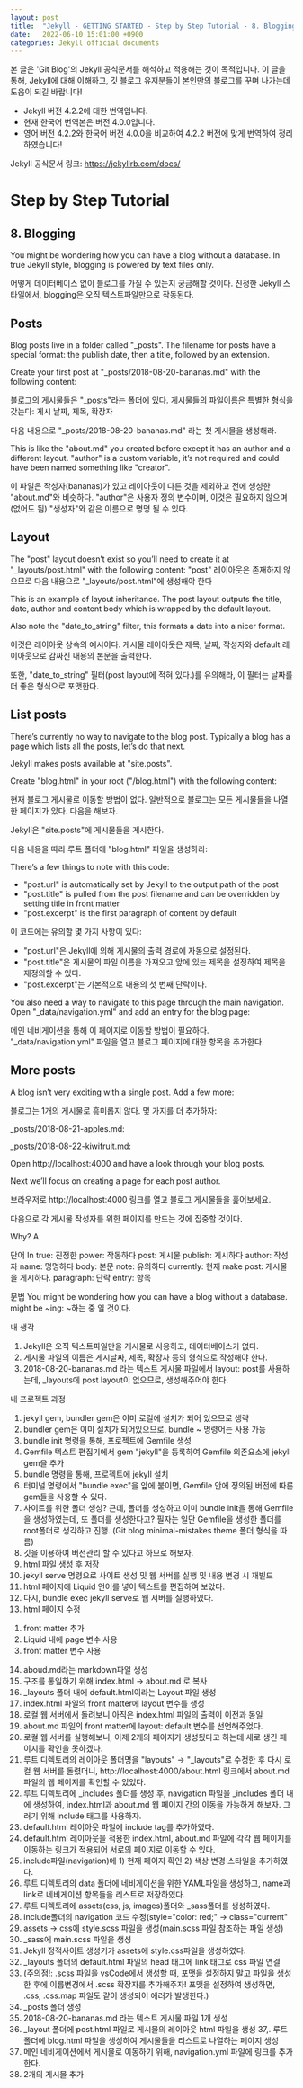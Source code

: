 ```yaml
---
layout: post
title:  "Jekyll - GETTING STARTED - Step by Step Tutorial - 8. Blogging"
date:   2022-06-10 15:01:00 +0900
categories: Jekyll official documents
---
```

본 글은 'Git Blog'의 Jekyll 공식문서를 해석하고 적용해는 것이 목적입니다.
이 글을 통해, Jekyll에 대해 이해하고, 깃 블로그 유저분들이 본인만의 블로그를 꾸며 나가는데 도움이 되길 바랍니다!
* Jekyll 버전 4.2.2에 대한 번역입니다.
* 현재 한국어 번역본은 버전 4.0.0입니다. 
* 영어 버전 4.2.2와 한국어 버전 4.0.0을 비교하여 4.2.2 버전에 맞게 번역하여 정리하였습니다!

Jekyll 공식문서 링크: 
    https://jekyllrb.com/docs/

# Step by Step Tutorial

## 8. Blogging

You might be wondering how you can have a blog without a database. In true Jekyll style, blogging is powered by text files only.

어떻게 데이터베이스 없이 블로그를 가질 수 있는지 궁금해할 것이다. 진정한 Jekyll 스타일에서, blogging은 오직 텍스트파일만으로 작동된다.

## Posts

Blog posts live in a folder called "_posts". The filename for posts have a special format: the publish date, then a title, followed by an extension.

Create your first post at "_posts/2018-08-20-bananas.md" with the following content:

블로그의 게시물들은 "_posts"라는 폴더에 있다. 게시물들의 파일이름은 특별한 형식을 갖는다: 게시 날짜, 제목, 확장자

다음 내용으로 "_posts/2018-08-20-bananas.md" 라는 첫 게시물을 생성해라.

<!--
---
layout: post
author: jill
---
A banana is an edible fruit – botanically a berry – produced by several kinds
of large herbaceous flowering plants in the genus Musa.

In some countries, bananas used for cooking may be called "plantains",
distinguishing them from dessert bananas. The fruit is variable in size, color,
and firmness, but is usually elongated and curved, with soft flesh rich in
starch covered with a rind, which may be green, yellow, red, purple, or brown
when ripe.
-->

This is like the "about.md" you created before except it has an author and a different layout. "author" is a custom variable, it’s not required and could have been named something like "creator".

이 파일은 작성자(bananas)가 있고 레이아웃이 다른 것을 제외하고 전에 생성한 "about.md"와 비슷하다. "author"은 사용자 정의 변수이며, 이것은 필요하지 않으며(없어도 됨) "생성자"와 같은 이름으로 명명 될 수 있다.


## Layout

The "post" layout doesn’t exist so you’ll need to create it at "_layouts/post.html" with the following content:
"post" 레이아웃은 존재하지 않으므로 다음 내용으로 "_layouts/post.html"에 생성해야 한다

<!--
---
layout: default
---
<h1>{{ page.title }}</h1>
<p>{{ page.date | date_to_string }} - {{ page.author }}</p>

{{ content }}
-->

This is an example of layout inheritance. The post layout outputs the title, date, author and content body which is wrapped by the default layout.

Also note the "date_to_string" filter, this formats a date into a nicer format.

이것은 레이아웃 상속의 예시이다. 게시물 레이아웃은 제목, 날짜, 작성자와 default 레이아웃으로 감싸진 내용의 본문을 출력한다.

또한, "date_to_string" 필터(post layout에 적혀 있다.)를 유의해라, 이 필터는 날짜를 더 좋은 형식으로 포맷한다.


## List posts

There’s currently no way to navigate to the blog post. Typically a blog has a page which lists all the posts, let’s do that next.

Jekyll makes posts available at "site.posts".

Create "blog.html" in your root ("/blog.html") with the following content:

현재 블로그 게시물로 이동할 방법이 없다. 일반적으로 블로그는 모든 게시물들을 나열한 페이지가 있다. 다음을 해보자.

Jekyll은 "site.posts"에 게시물들을 게시한다.

다음 내용을 따라 루트 폴더에 "blog.html" 파일을 생성하라:

<!--
---
layout: default
title: Blog
---
<h1>Latest Posts</h1>

<ul>
  {% for post in site.posts %}
    <li>
      <h2><a href="{{ post.url }}">{{ post.title }}</a></h2> // 게시물 링크와 제목
      {{ post.excerpt }} // 게시물의 첫 단락
    </li>
  {% endfor %}
</ul>
-->

There’s a few things to note with this code:

* "post.url" is automatically set by Jekyll to the output path of the post
* "post.title" is pulled from the post filename and can be overridden by setting title in front matter
* "post.excerpt" is the first paragraph of content by default

이 코드에는 유의할 몇 가지 사항이 있다:

* "post.url"은 Jekyll에 의해 게시물의 출력 경로에 자동으로 설정된다.
* "post.title"은 게시물의 파일 이름을 가져오고 앞에 있는 제목을 설정하여 제목을 재정의할 수 있다.
* "post.excerpt"는 기본적으로 내용의 첫 번째 단락이다.


You also need a way to navigate to this page through the main navigation. Open "_data/navigation.yml" and add an entry for the blog page:

메인 네비게이션을 통해 이 페이지로 이동할 방법이 필요하다. "_data/navigation.yml" 파일을 열고 블로그 페이지에 대한 항목을 추가한다.

<!--
- name: Home
  link: /
- name: About
  link: /about.html
- name: Blog
  link: /blog.html
-->



## More posts

A blog isn’t very exciting with a single post. Add a few more:

블로그는 1개의 게시물로 흥미롭지 않다. 몇 가지를 더 추가하자: 

_posts/2018-08-21-apples.md:
<!--
---
layout: post
author: jill
---
An apple is a sweet, edible fruit produced by an apple tree.

Apple trees are cultivated worldwide, and are the most widely grown species in
the genus Malus. The tree originated in Central Asia, where its wild ancestor,
Malus sieversii, is still found today. Apples have been grown for thousands of
years in Asia and Europe, and were brought to North America by European
colonists.
-->

_posts/2018-08-22-kiwifruit.md:

<!--
---
layout: post
author: ted
---
Kiwifruit (often abbreviated as kiwi), or Chinese gooseberry is the edible
berry of several species of woody vines in the genus Actinidia.

The most common cultivar group of kiwifruit is oval, about the size of a large
hen's egg (5–8 cm (2.0–3.1 in) in length and 4.5–5.5 cm (1.8–2.2 in) in
diameter). It has a fibrous, dull greenish-brown skin and bright green or
golden flesh with rows of tiny, black, edible seeds. The fruit has a soft
texture, with a sweet and unique flavor.
-->

Open http://localhost:4000 and have a look through your blog posts.

Next we’ll focus on creating a page for each post author.

브라우저로 http://localhost:4000 링크를 열고 블로그 게시물들을 훑어보세요.

다음으로 각 게시물 작성자를 위한 페이지를 만드는 것에 집중할 것이다.



Why? 
A. 

단어
In true: 진정한
power: 작동하다
post: 게시물
publish: 게시하다
author: 작성자
name: 명명하다
body: 본문
note: 유의하다
currently: 현재
make post: 게시물을 게시하다.
paragraph: 단락
entry: 항목




문법
You might be wondering how you can have a blog without a database.
might be ~ing: ~하는 중 일 것이다.


내 생각
1. Jekyll은 오직 텍스트파일만을 게시물로 사용하고, 데이터베이스가 없다.
2. 게시물 파일의 이름은 게시날짜, 제목, 확장자 등의 형식으로 작성해야 한다.
3. 2018-08-20-bananas.md 라는 텍스트 게시물 파일에서 layout: post를 사용하는데, _layouts에 post layout이 없으므로, 생성해주어야 한다.


내 프로젝트 과정
1. jekyll gem, bundler gem은 이미 로컬에 설치가 되어 있으므로 생략
2. bundler gem은 이미 설치가 되어있으므로, bundle ~ 명령어는 사용 가능
3. bundle init 명령을 통해, 프로젝트에 Gemfile 생성
4. Gemfile 텍스트 편집기에서 gem "jekyll"을 등록하여 Gemfile 의존요소에 jekyll gem을 추가
5. bundle 명령을 통해, 프로젝트에 jekyll 설치
6. 터미널 명령에서 "bundle exec"을 앞에 붙이면, Gemfile 안에 정의된 버전에 따른 gem들을 사용할 수 있다.
7. 사이트를 위한 폴더 생성? 근데, 폴더를 생성하고 이미 bundle init을 통해 Gemfile을 생성하였는데, 또 폴더를 생성한다고? 필자는 일단 Gemfile을 생성한 폴더를 root폴더로 생각하고 진행.
    (Git blog minimal-mistakes theme 폴더 형식을 따름)
8. 깃을 이용하여 버전관리 할 수 있다고 하므로 해보자.
9. html 파일 생성 후 저장
10. jekyll serve 명령으로 사이트 생성 및 웹 서버를 실행 및 내용 변경 시 재빌드
11. html 페이지에 Liquid 언어를 넣어 텍스트를 편집하여 보았다.
12. 다시, bundle exec jekyll serve로 웹 서버를 실행하였다.
13. html 페이지 수정
  1) front matter 추가
  2) Liquid 내에 page 변수 사용
  3) front matter 변수 사용
14. aboud.md라는 markdown파일 생성
15. 구조를 통일하기 위해 index.html -> about.md 로 복사
16. _layouts 폴더 내에 default.html이라는 Layout 파일 생성
17. index.html 파일의 front matter에 layout 변수를 생성
18. 로컬 웹 서버에서 돌려보니 아직은 index.html 파일의 출력이 이전과 동일
19. about.md 파일의 front matter에 layout: default 변수를 선언해주었다.
20. 로컬 웹 서버를 실행해보니, 이제 2개의 페이지가 생성됬다고 하는데 새로 생긴 페이지를 확인을 못하겠다.
21. 루트 디렉토리의 레이아웃 폴더명을 "layouts" -> "_layouts"로 수정한 후 다시 로컬 웹 서버를 돌렸더니,
http://localhost:4000/about.html 링크에서 about.md 파일의 웹 페이지를 확인할 수 있었다.
22. 루트 디렉토리에 _includes 폴더를 생성 후, navigation 파일을 _includes 폴더 내에 생성하여,
index.html과 about.md 웹 페이지 간의 이동을 가능하게 해보자. 그러기 위해 include 태그를 사용하자.
23. default.html 레이아웃 파일에 include tag를 추가하였다.
24. default.html 레이아웃을 적용한 index.html, about.md 파일에 각각 웹 페이지를 이동하는 링크가 적용되어 서로의 페이지로 이동할 수 있다.
25. include파일(navigation)에 1) 현재 페이지 확인 2) 색상 변경 스타일을 추가하였다.
26. 루트 디렉토리의 data 폴더에 네비게이션을 위한 YAML파일을 생성하고, name과 link로 네비게이션 항목들을 리스트로 저장하였다.
27. 루트 디렉토리에 assets(css, js, images)폴더와 _sass폴더를 생성하였다.
28. include폴더의 navigation 코드 수정(style="color: red;" -> class="current"
29. assets -> css에 style.scss 파일을 생성(main.scss 파일 참조하는 파일 생성)
30. _sass에 main.scss 파일을 생성
31. Jekyll 정적사이트 생성기가 assets에 style.css파일을 생성하였다.
32. _layouts 폴더의 default.html 파일의 head 태그에 link 태그로 css 파일 연결
33. (주의점!: .scss 파일을 vsCode에서 생성할 때, 포맷을 설정하지 말고 파일을 생성한 후에 이름변경에서 .scss 확장자를 추가해주자! 포맷을 설정하여 생성하면, .css, .css.map 파일도 같이 생성되어 에러가 발생한다.)
34. _posts 폴더 생성
35. 2018-08-20-bananas.md 라는 텍스트 게시물 파일 1개 생성
36. _layout 폴더에 post.html 파일로 게시물의 레이아웃 html 파일을 생성
37,. 루트 폴더에 blog.html 파일을 생성하여 게시물들을 리스트로 나열하는 페이지 생성
38. 메인 네비게이션에서 게시물로 이동하기 위해, navigation.yml 파일에 링크를 추가한다.
39. 2개의 게시물 추가
